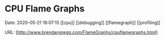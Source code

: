 # CPU Flame Graphs

Date: 2020-05-21 16:07:15
[[cpu]] [[debugging]] [[flamegraph]] [[profiling]]

URL: [http://www.brendangregg.com/FlameGraphs/cpuflamegraphs.html]
